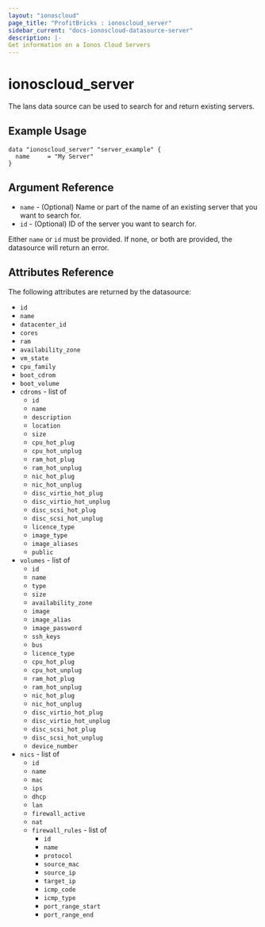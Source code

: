 ```yaml
---
layout: "ionoscloud"
page_title: "ProfitBricks : ionoscloud_server"
sidebar_current: "docs-ionoscloud-datasource-server"
description: |-
Get information on a Ionos Cloud Servers
---
```


# ionoscloud\_server

The lans data source can be used to search for and return existing servers.

## Example Usage

```hcl
data "ionoscloud_server" "server_example" {
  name     = "My Server"
}
```

## Argument Reference

* `name` - (Optional) Name or part of the name of an existing server that you want to search for.
* `id` - (Optional) ID of the server you want to search for.

Either `name` or `id` must be provided. If none, or both are provided, the datasource will return an error.

## Attributes Reference

The following attributes are returned by the datasource:

* `id`
* `name`
* `datacenter_id`
* `cores`
* `ram`
* `availability_zone`
* `vm_state`
* `cpu_family`
* `boot_cdrom`
* `boot_volume`
* `cdroms` - list of
  * `id`
  * `name`
  * `description`
  * `location`
  * `size`
  * `cpu_hot_plug`
  * `cpu_hot_unplug`
  * `ram_hot_plug`
  * `ram_hot_unplug`
  * `nic_hot_plug`
  * `nic_hot_unplug`
  * `disc_virtio_hot_plug`
  * `disc_virtio_hot_unplug`
  * `disc_scsi_hot_plug`
  * `disc_scsi_hot_unplug`
  * `licence_type`
  * `image_type`
  * `image_aliases`
  * `public`
* `volumes` - list of
  * `id`
  * `name`
  * `type`
  * `size`
  * `availability_zone`
  * `image`
  * `image_alias`
  * `image_password`
  * `ssh_keys`
  * `bus`
  * `licence_type`
  * `cpu_hot_plug`
  * `cpu_hot_unplug`
  * `ram_hot_plug`
  * `ram_hot_unplug`
  * `nic_hot_plug`
  * `nic_hot_unplug`
  * `disc_virtio_hot_plug`
  * `disc_virtio_hot_unplug`
  * `disc_scsi_hot_plug`
  * `disc_scsi_hot_unplug`
  * `device_number`
* `nics` - list of
  * `id`
  * `name`
  * `mac`
  * `ips`
  * `dhcp`
  * `lan`
  * `firewall_active`
  * `nat`
  * `firewall_rules` - list of 
    * `id`
    * `name`
    * `protocol`
    * `source_mac`
    * `source_ip`
    * `target_ip`
    * `icmp_code`
    * `icmp_type`
    * `port_range_start`
    * `port_range_end`